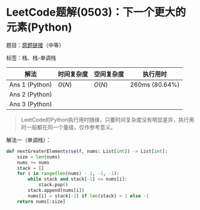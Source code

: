 # LeetCode题解(0503)：下一个更大的元素(Python)

题目：[原题链接](https://leetcode-cn.com/problems/next-greater-element-ii/)（中等）

标签：栈、栈-单调栈

| 解法           | 时间复杂度 | 空间复杂度 | 执行用时       |
| -------------- | ---------- | ---------- | -------------- |
| Ans 1 (Python) | $O(N)$     | $O(N)$     | 260ms (80.64%) |
| Ans 2 (Python) |            |            |                |
| Ans 3 (Python) |            |            |                |

>  LeetCode的Python执行用时随缘，只要时间复杂度没有明显差异，执行用时一般都在同一个量级，仅作参考意义。

解法一（单调栈）：

```python
def nextGreaterElements(self, nums: List[int]) -> List[int]:
    size = len(nums)
    nums += nums
    stack = []
    for i in range(len(nums) - 1, -1, -1):
        while stack and stack[-1] <= nums[i]:
            stack.pop()
        stack.append(nums[i])
        nums[i] = stack[-2] if len(stack) > 1 else -1
    return nums[:size]
```